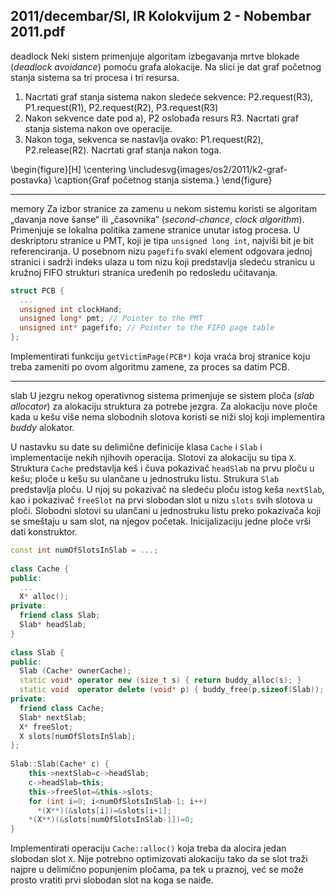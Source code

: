 2011/decembar/SI, IR Kolokvijum 2 - Nobembar 2011.pdf
--------------------------------------------------------------------------------
deadlock
Neki  sistem  primenjuje algoritam  izbegavanja  mrtve  blokade  (*deadlock avoidance*) pomoću grafa alokacije. Na slici je dat graf početnog stanja sistema sa tri procesa i tri resursa. 

1. Nacrtati graf stanja sistema nakon sledeće sekvence: P2.request(R3), P1.request(R1), P2.request(R2), P3.request(R3) 
2. Nakon sekvence date pod a), P2 oslobađa resurs R3. Nacrtati graf stanja sistema nakon ove operacije. 
3. Nakon toga, sekvenca se nastavlja ovako: P1.request(R2), P2.release(R2). Nacrtati graf stanja nakon toga. 

\begin{figure}[H]
  \centering
  \includesvg{images/os2/2011/k2-graf-postavka}
  \caption{Graf početnog stanja sistema.}
\end{figure}

--------------------------------------------------------------------------------
memory
Za  izbor  stranice  za zamenu u nekom sistemu koristi se algoritam „davanja nove šanse“ ili „časovnika“ (*second-chance*, *clock algorithm*). Primenjuje se lokalna politika zamene stranice unutar istog procesa. U deskriptoru stranice u PMT, koji je tipa `unsigned long int`, najviši bit je bit referenciranja. U posebnom nizu `pagefifo` svaki element odgovara jednoj stranici i sadrži indeks  ulaza  u tom  nizu  koji predstavlja sledeću stranicu u kružnoj FIFO strukturi stranica uređenih po redosledu učitavanja. 
```cpp
struct PCB { 
  ... 
  unsigned int clockHand; 
  unsigned long* pmt; // Pointer to the PMT 
  unsigned int* pagefifo; // Pointer to the FIFO page table 
}; 
```
Implementirati  funkciju `getVictimPage(PCB*)` koja vraća broj stranice  koju treba  zameniti 
po ovom algoritmu zamene, za proces sa datim PCB. 

--------------------------------------------------------------------------------
slab
U jezgru nekog operativnog sistema primenjuje se sistem ploča (*slab allocator*)  za  alokaciju struktura za potrebe jezgra. Za alokaciju nove ploče kada u kešu više nema slobodnih slotova koristi se niži sloj koji implementira *buddy* alokator. 

U nastavku su date su delimične definicije klasa `Cache` i `Slab` i implementacije nekih njihovih operacija. Slotovi  za  alokaciju  su  tipa `X`.  Struktura `Cache` predstavlja keš i čuva pokazivač `headSlab` na prvu ploču u kešu; ploče u kešu su ulančane u jednostruku listu. Strukura `Slab` predstavlja ploču. U njoj su pokazivač na sledeću ploču istog keša `nextSlab`, kao i pokazivač `freeSlot` na  prvi  slobodan  slot  u  nizu `slots` svih  slotova  u  ploči.  Slobodni  slotovi  su ulančani u jednostruku listu preko pokazivača koji se smeštaju u sam slot, na njegov početak. Inicijalizaciju jedne ploče vrši dati konstruktor. 
```cpp
const int numOfSlotsInSlab = ...; 
 
class Cache { 
public: 
  ... 
  X* alloc(); 
private: 
  friend class Slab; 
  Slab* headSlab; 
} 
 
class Slab { 
public: 
  Slab (Cache* ownerCache); 
  static void* operator new (size_t s) { return buddy_alloc(s); }  
  static void  operator delete (void* p) { buddy_free(p,sizeof(Slab)); } 
private: 
  friend class Cache; 
  Slab* nextSlab; 
  X* freeSlot; 
  X slots[numOfSlotsInSlab]; 
}; 
 
Slab::Slab(Cache* c) { 
    this->nextSlab=c->headSlab; 
    c->headSlab=this; 
    this->freeSlot=&this->slots; 
    for (int i=0; i<numOfSlotsInSlab-1; i++) 
      *(X**)(&slots[i])=&slots[i+1]; 
    *(X**)(&slots[numOfSlotsInSlab-1])=0; 
} 
```
Implementirati  operaciju `Cache::alloc()` koja  treba  da  alocira jedan slobodan  slot `X`. Nije potrebno optimizovati alokaciju tako da se slot traži najpre u delimično popunjenim pločama, pa tek u praznoj, već se može prosto vratiti prvi slobodan slot na koga se naiđe. 
